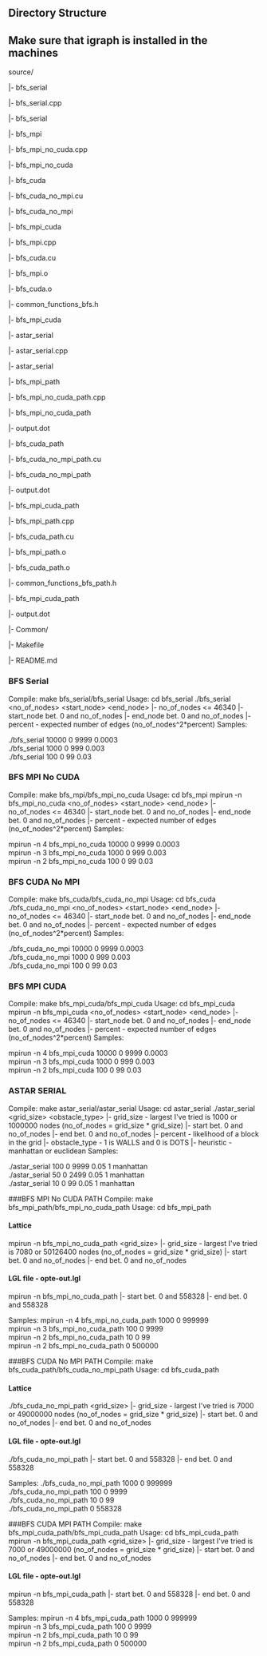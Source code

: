 ## Directory Structure
## Make sure that igraph is installed in the machines
source/

|- bfs_serial

   |- bfs_serial.cpp
   
   |- bfs_serial

|- bfs_mpi

   |- bfs_mpi_no_cuda.cpp
   
   |- bfs_mpi_no_cuda

|- bfs_cuda

   |- bfs_cuda_no_mpi.cu
   
   |- bfs_cuda_no_mpi

|- bfs_mpi_cuda

   |- bfs_mpi.cpp
   
   |- bfs_cuda.cu
   
   |- bfs_mpi.o
   
   |- bfs_cuda.o
   
   |- common_functions_bfs.h
   
   |- bfs_mpi_cuda

|- astar_serial

   |- astar_serial.cpp
   
   |- astar_serial

|- bfs_mpi_path

   |- bfs_mpi_no_cuda_path.cpp
   
   |- bfs_mpi_no_cuda_path
   
   |- output.dot

|- bfs_cuda_path

   |- bfs_cuda_no_mpi_path.cu
   
   |- bfs_cuda_no_mpi_path
   
   |- output.dot

|- bfs_mpi_cuda_path

   |- bfs_mpi_path.cpp
   
   |- bfs_cuda_path.cu
   
   |- bfs_mpi_path.o
   
   |- bfs_cuda_path.o
   
   |- common_functions_bfs_path.h
   
   |- bfs_mpi_cuda_path
   
   |- output.dot

|- Common/  

|- Makefile

|- README.md

### BFS Serial
Compile:
make bfs_serial/bfs_serial
Usage:
cd bfs_serial
./bfs_serial <no_of_nodes> <start_node> <end_node> <percent>
|- no_of_nodes <= 46340
|- start_node bet. 0 and no_of_nodes
|- end_node bet. 0 and no_of_nodes
|- percent - expected number of edges (no_of_nodes^2*percent)
Samples:

./bfs_serial 10000 0 9999 0.0003  
./bfs_serial 1000 0 999 0.003  
./bfs_serial 100 0 99 0.03

### BFS MPI No CUDA
Compile:
make bfs_mpi/bfs_mpi_no_cuda
Usage:
cd bfs_mpi
mpirun -n <nprocs> bfs_mpi_no_cuda <no_of_nodes> <start_node> <end_node> <percent>
|- no_of_nodes <= 46340
|- start_node bet. 0 and no_of_nodes
|- end_node bet. 0 and no_of_nodes
|- percent - expected number of edges (no_of_nodes^2*percent)
Samples:

mpirun -n 4 bfs_mpi_no_cuda 10000 0 9999 0.0003  
mpirun -n 3 bfs_mpi_no_cuda 1000 0 999 0.003  
mpirun -n 2 bfs_mpi_no_cuda 100 0 99 0.03

### BFS CUDA No MPI
Compile:
make bfs_cuda/bfs_cuda_no_mpi
Usage:
cd bfs_cuda
./bfs_cuda_no_mpi <no_of_nodes> <start_node> <end_node> <percent>
|- no_of_nodes <= 46340
|- start_node bet. 0 and no_of_nodes
|- end_node bet. 0 and no_of_nodes
|- percent - expected number of edges (no_of_nodes^2*percent)
Samples:

./bfs_cuda_no_mpi 10000 0 9999 0.0003  
./bfs_cuda_no_mpi 1000 0 999 0.003  
./bfs_cuda_no_mpi 100 0 99 0.03


### BFS MPI CUDA
Compile:
make bfs_mpi_cuda/bfs_mpi_cuda
Usage:
cd bfs_mpi_cuda
mpirun -n <nprocs> bfs_mpi_cuda <no_of_nodes> <start_node> <end_node> <percent>
|- no_of_nodes <= 46340
|- start_node bet. 0 and no_of_nodes
|- end_node bet. 0 and no_of_nodes
|- percent - expected number of edges (no_of_nodes^2*percent)
Samples:

mpirun -n 4 bfs_mpi_cuda 10000 0 9999 0.0003  
mpirun -n 3 bfs_mpi_cuda 1000 0 999 0.003  
mpirun -n 2 bfs_mpi_cuda 100 0 99 0.03

### ASTAR SERIAL
Compile:
make astar_serial/astar_serial
Usage:
cd astar_serial
./astar_serial <grid_size> <start> <end> <percent> <obstacle_type> <heuristic>
|- grid_size - largest I've tried is 1000 or 1000000 nodes (no_of_nodes = grid_size * grid_size)
|- start bet. 0 and no_of_nodes
|- end bet. 0 and no_of_nodes
|- percent - likelihood of a block in the grid
|- obstacle_type - 1 is WALLS and 0 is DOTS
|- heuristic - manhattan or euclidean
Samples:

./astar_serial 100 0 9999 0.05 1 manhattan  
./astar_serial 50 0 2499 0.05 1 manhattan  
./astar_serial 10 0 99 0.05 1 manhattan

###BFS MPI No CUDA PATH
Compile:
make bfs_mpi_path/bfs_mpi_no_cuda_path
Usage:
cd bfs_mpi_path
#### Lattice
mpirun -n <nprocs> bfs_mpi_no_cuda_path <grid_size> <start> <end>
|- grid_size - largest I've tried is 7080 or 50126400 nodes (no_of_nodes = grid_size * grid_size)
|- start bet. 0 and no_of_nodes
|- end bet. 0 and no_of_nodes

#### LGL file - opte-out.lgl
mpirun -n <nprocs> bfs_mpi_no_cuda_path <start> <end>
|- start bet. 0 and 558328
|- end bet. 0 and 558328

Samples:
mpirun -n 4 bfs_mpi_no_cuda_path 1000 0 999999  
mpirun -n 3 bfs_mpi_no_cuda_path 100 0 9999  
mpirun -n 2 bfs_mpi_no_cuda_path 10 0 99  
mpirun -n 2 bfs_mpi_no_cuda_path 0 500000

###BFS CUDA No MPI PATH
Compile:
make bfs_cuda_path/bfs_cuda_no_mpi_path
Usage:
cd bfs_cuda_path
#### Lattice
./bfs_cuda_no_mpi_path <grid_size> <start> <end>
|- grid_size - largest I've tried is 7000 or 49000000 nodes (no_of_nodes = grid_size * grid_size)
|- start bet. 0 and no_of_nodes
|- end bet. 0 and no_of_nodes

#### LGL file - opte-out.lgl
./bfs_cuda_no_mpi_path <start> <end>
|- start bet. 0 and 558328
|- end bet. 0 and 558328

Samples:
./bfs_cuda_no_mpi_path 1000 0 999999  
./bfs_cuda_no_mpi_path 100 0 9999  
./bfs_cuda_no_mpi_path 10 0 99  
./bfs_cuda_no_mpi_path 0 558328

###BFS CUDA MPI PATH
Compile:
make bfs_mpi_cuda_path/bfs_mpi_cuda_path
Usage:
cd bfs_mpi_cuda_path
mpirun -n <nprocs> bfs_mpi_cuda_path <grid_size> <start> <end>
|- grid_size - largest I've tried is 7000 or 49000000 (no_of_nodes = grid_size * grid_size)
|- start bet. 0 and no_of_nodes
|- end bet. 0 and no_of_nodes

#### LGL file - opte-out.lgl
mpirun -n <nprocs> bfs_mpi_cuda_path <start> <end>
|- start bet. 0 and 558328
|- end bet. 0 and 558328

Samples:
mpirun -n 4 bfs_mpi_cuda_path 1000 0 999999  
mpirun -n 3 bfs_mpi_cuda_path 100 0 9999  
mpirun -n 2 bfs_mpi_cuda_path 10 0 99  
mpirun -n 2 bfs_mpi_cuda_path 0 500000


